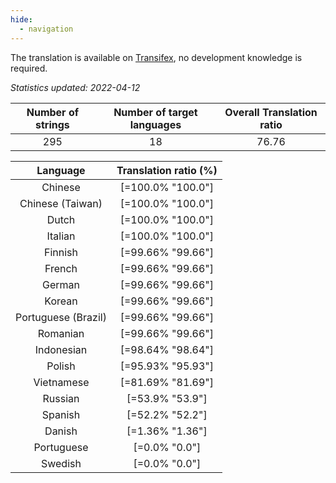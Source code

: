 ```yaml
---
hide:
  - navigation
---
```


<!--
DO NOT EDIT THIS FILE DIRECTLY.
It is generated automatically by transifex_stats.py in the scripts folder.
-->

The translation is available on [Transifex](https://www.transifex.com/quickosm/gui/), no development
knowledge is required.

*Statistics updated: 2022-04-12*

| Number of strings | Number of target languages | Overall Translation ratio |
|:-:|:-:|:-:|
295|18|76.76

| Language | Translation ratio (%) |
|:-:|:-:|
Chinese|[=100.0% "100.0"]|
Chinese (Taiwan)|[=100.0% "100.0"]|
Dutch|[=100.0% "100.0"]|
Italian|[=100.0% "100.0"]|
Finnish|[=99.66% "99.66"]|
French|[=99.66% "99.66"]|
German|[=99.66% "99.66"]|
Korean|[=99.66% "99.66"]|
Portuguese (Brazil)|[=99.66% "99.66"]|
Romanian|[=99.66% "99.66"]|
Indonesian|[=98.64% "98.64"]|
Polish|[=95.93% "95.93"]|
Vietnamese|[=81.69% "81.69"]|
Russian|[=53.9% "53.9"]|
Spanish|[=52.2% "52.2"]|
Danish|[=1.36% "1.36"]|
Portuguese|[=0.0% "0.0"]|
Swedish|[=0.0% "0.0"]|

